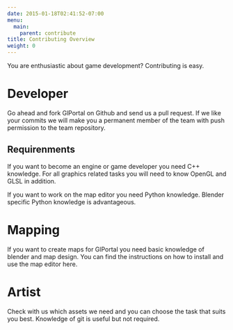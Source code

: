 ```yaml
---
date: 2015-01-18T02:41:52-07:00
menu:
  main:
    parent: contribute
title: Contributing Overview
weight: 0
---
```

You are enthusiastic about game development? Contributing is easy.

# Developer
Go ahead and fork GlPortal on Github and send us a pull request. If we like your commits we will make you a permanent member of the team with push permission to the team repository.
## Requirenments
If you want to become an engine or game developer you need C++ knowledge. For all graphics related tasks you will need to know OpenGL and GLSL in addition.

If you want to work on the map editor you need Python knowledge. Blender specific Python knowledge is advantageous.
# Mapping
If you want to create maps for GlPortal you need basic knowledge of blender and map design. You can find the instructions on how to install and use the map editor here.
# Artist
Check with us which assets we need and you can choose the task that suits you best.
Knowledge of git is useful but not required.
